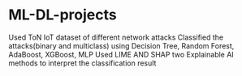 # ML-DL-projects
Used ToN IoT dataset of different network attacks
Classified the attacks(binary and multiclass) using Decision Tree, Random Forest, AdaBoost, XGBoost, MLP
Used LIME AND SHAP two Explainable AI methods to interpret the classification result
